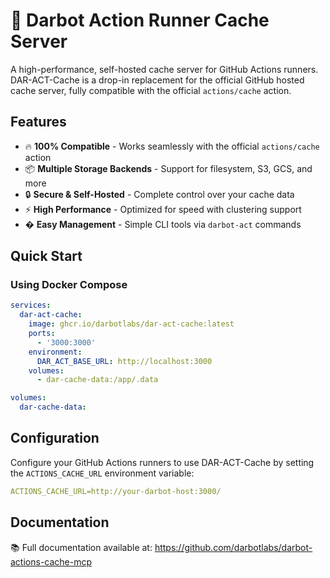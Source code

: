 # 🚀 Darbot Action Runner Cache Server

A high-performance, self-hosted cache server for GitHub Actions runners. DAR-ACT-Cache is a drop-in replacement for the official GitHub hosted cache server, fully compatible with the official `actions/cache` action.

## Features

- 🔥 **100% Compatible** - Works seamlessly with the official `actions/cache` action
- 📦 **Multiple Storage Backends** - Support for filesystem, S3, GCS, and more
- 🔒 **Secure & Self-Hosted** - Complete control over your cache data
- ⚡ **High Performance** - Optimized for speed with clustering support
- �️ **Easy Management** - Simple CLI tools via `darbot-act` commands

## Quick Start

### Using Docker Compose

```yaml
services:
  dar-act-cache:
    image: ghcr.io/darbotlabs/dar-act-cache:latest
    ports:
      - '3000:3000'
    environment:
      DAR_ACT_BASE_URL: http://localhost:3000
    volumes:
      - dar-cache-data:/app/.data

volumes:
  dar-cache-data:
```

## Configuration

Configure your GitHub Actions runners to use DAR-ACT-Cache by setting the `ACTIONS_CACHE_URL` environment variable:

```yaml
ACTIONS_CACHE_URL=http://your-darbot-host:3000/
```

## Documentation

📚 Full documentation available at: <https://github.com/darbotlabs/darbot-actions-cache-mcp>
